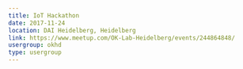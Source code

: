 ```yaml
---
title: IoT Hackathon
date: 2017-11-24
location: DAI Heidelberg, Heidelberg
link: https://www.meetup.com/OK-Lab-Heidelberg/events/244864848/
usergroup: okhd
type: usergroup
---
```

